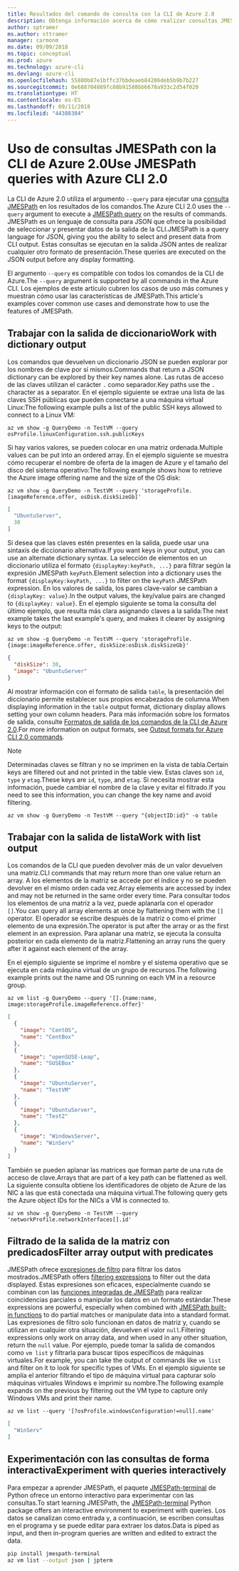 ```yaml
---
title: Resultados del comando de consulta con la CLI de Azure 2.0
description: Obtenga información acerca de cómo realizar consultas JMESPath con la salida de los comandos de la CLI de Azure 2.0.
author: sptramer
ms.author: sttramer
manager: carmonm
ms.date: 09/09/2018
ms.topic: conceptual
ms.prod: azure
ms.technology: azure-cli
ms.devlang: azure-cli
ms.openlocfilehash: 55880b87e1bffc37bbdeaeb84206deb5b9b7b227
ms.sourcegitcommit: 0e688704889fc88b91588bb6678a933c2d54f020
ms.translationtype: HT
ms.contentlocale: es-ES
ms.lasthandoff: 09/11/2018
ms.locfileid: "44388384"
---
```

# <a name="use-jmespath-queries-with-azure-cli-20"></a><span data-ttu-id="e6fe2-103">Uso de consultas JMESPath con la CLI de Azure 2.0</span><span class="sxs-lookup"><span data-stu-id="e6fe2-103">Use JMESPath queries with Azure CLI 2.0</span></span>

<span data-ttu-id="e6fe2-104">La CLI de Azure 2.0 utiliza el argumento `--query` para ejecutar una [consulta JMESPath](http://jmespath.org) en los resultados de los comandos.</span><span class="sxs-lookup"><span data-stu-id="e6fe2-104">The Azure CLI 2.0 uses the `--query` argument to execute a [JMESPath query](http://jmespath.org) on the results of commands.</span></span> <span data-ttu-id="e6fe2-105">JMESPath es un lenguaje de consulta para JSON que ofrece la posibilidad de seleccionar y presentar datos de la salida de la CLI.</span><span class="sxs-lookup"><span data-stu-id="e6fe2-105">JMESPath is a query language for JSON, giving you the ability to select and present data from CLI output.</span></span> <span data-ttu-id="e6fe2-106">Estas consultas se ejecutan en la salida JSON antes de realizar cualquier otro formato de presentación.</span><span class="sxs-lookup"><span data-stu-id="e6fe2-106">These queries are executed on the JSON output before any display formatting.</span></span>

<span data-ttu-id="e6fe2-107">El argumento `--query` es compatible con todos los comandos de la CLI de Azure.</span><span class="sxs-lookup"><span data-stu-id="e6fe2-107">The `--query` argument is supported by all commands in the Azure CLI.</span></span> <span data-ttu-id="e6fe2-108">Los ejemplos de este artículo cubren los casos de uso más comunes y muestran cómo usar las características de JMESPath.</span><span class="sxs-lookup"><span data-stu-id="e6fe2-108">This article's examples cover common use cases and demonstrate how to use the features of JMESPath.</span></span>

## <a name="work-with-dictionary-output"></a><span data-ttu-id="e6fe2-109">Trabajar con la salida de diccionario</span><span class="sxs-lookup"><span data-stu-id="e6fe2-109">Work with dictionary output</span></span>

<span data-ttu-id="e6fe2-110">Los comandos que devuelven un diccionario JSON se pueden explorar por los nombres de clave por sí mismos.</span><span class="sxs-lookup"><span data-stu-id="e6fe2-110">Commands that return a JSON dictionary can be explored by their key names alone.</span></span> <span data-ttu-id="e6fe2-111">Las rutas de acceso de las claves utilizan el carácter `.` como separador.</span><span class="sxs-lookup"><span data-stu-id="e6fe2-111">Key paths use the `.` character as a separator.</span></span> <span data-ttu-id="e6fe2-112">En el ejemplo siguiente se extrae una lista de las claves SSH públicas que pueden conectarse a una máquina virtual Linux:</span><span class="sxs-lookup"><span data-stu-id="e6fe2-112">The following example pulls a list of the public SSH keys allowed to connect to a Linux VM:</span></span>

```azurecli-interactive
az vm show -g QueryDemo -n TestVM --query osProfile.linuxConfiguration.ssh.publicKeys
```

<span data-ttu-id="e6fe2-113">Si hay varios valores, se pueden colocar en una matriz ordenada.</span><span class="sxs-lookup"><span data-stu-id="e6fe2-113">Multiple values can be put into an ordered array.</span></span> <span data-ttu-id="e6fe2-114">En el ejemplo siguiente se muestra cómo recuperar el nombre de oferta de la imagen de Azure y el tamaño del disco del sistema operativo:</span><span class="sxs-lookup"><span data-stu-id="e6fe2-114">The following example shows how to retrieve the Azure image offering name and the size of the OS disk:</span></span>

```azurecli-interactive
az vm show -g QueryDemo -n TestVM --query 'storageProfile.[imageReference.offer, osDisk.diskSizeGb]'
```

```json
[
  "UbuntuServer",
  30
]
```

<span data-ttu-id="e6fe2-115">Si desea que las claves estén presentes en la salida, puede usar una sintaxis de diccionario alternativa.</span><span class="sxs-lookup"><span data-stu-id="e6fe2-115">If you want keys in your output, you can use an alternate dictionary syntax.</span></span>  <span data-ttu-id="e6fe2-116">La selección de elementos en un diccionario utiliza el formato `{displayKey:keyPath, ...}` para filtrar según la expresión JMESPath `keyPath`.</span><span class="sxs-lookup"><span data-stu-id="e6fe2-116">Element selection into a dictionary uses the format `{displayKey:keyPath, ...}` to filter on the `keyPath` JMESPath expression.</span></span> <span data-ttu-id="e6fe2-117">En los valores de salida, los pares clave-valor se cambian a `{displayKey: value}`.</span><span class="sxs-lookup"><span data-stu-id="e6fe2-117">In the output values, the key/value pairs are changed to `{displayKey: value}`.</span></span> <span data-ttu-id="e6fe2-118">En el ejemplo siguiente se toma la consulta del último ejemplo, que resulta más clara asignando claves a la salida:</span><span class="sxs-lookup"><span data-stu-id="e6fe2-118">The next example takes the last example's query, and makes it clearer by assigning keys to the output:</span></span>

```azurecli-interactive
az vm show -g QueryDemo -n TestVM --query 'storageProfile.{image:imageReference.offer, diskSize:osDisk.diskSizeGb}'
```

```json
{
  "diskSize": 30,
  "image": "UbuntuServer"
}
```

<span data-ttu-id="e6fe2-119">Al mostrar información con el formato de salida `table`, la presentación del diccionario permite establecer sus propios encabezados de columna.</span><span class="sxs-lookup"><span data-stu-id="e6fe2-119">When displaying information in the `table` output format, dictionary display allows setting your own column headers.</span></span> <span data-ttu-id="e6fe2-120">Para más información sobre los formatos de salida, consulte [Formatos de salida de los comandos de la CLI de Azure 2.0](/cli/azure/format-output-azure-cli).</span><span class="sxs-lookup"><span data-stu-id="e6fe2-120">For more information on output formats, see [Output formats for Azure CLI 2.0 commands](/cli/azure/format-output-azure-cli).</span></span>

> [!NOTE]
> <span data-ttu-id="e6fe2-121">Determinadas claves se filtran y no se imprimen en la vista de tabla.</span><span class="sxs-lookup"><span data-stu-id="e6fe2-121">Certain keys are filtered out and not printed in the table view.</span></span> <span data-ttu-id="e6fe2-122">Estas claves son `id`, `type` y `etag`.</span><span class="sxs-lookup"><span data-stu-id="e6fe2-122">These keys are `id`, `type`, and `etag`.</span></span> <span data-ttu-id="e6fe2-123">Si necesita mostrar esta información, puede cambiar el nombre de la clave y evitar el filtrado.</span><span class="sxs-lookup"><span data-stu-id="e6fe2-123">If you need to see this information, you can change the key name and avoid filtering.</span></span>
>
> ```azurecli
> az vm show -g QueryDemo -n TestVM --query "{objectID:id}" -o table
> ```

## <a name="work-with-list-output"></a><span data-ttu-id="e6fe2-124">Trabajar con la salida de lista</span><span class="sxs-lookup"><span data-stu-id="e6fe2-124">Work with list output</span></span>

<span data-ttu-id="e6fe2-125">Los comandos de la CLI que pueden devolver más de un valor devuelven una matriz.</span><span class="sxs-lookup"><span data-stu-id="e6fe2-125">CLI commands that may return  more than one value return an array.</span></span> <span data-ttu-id="e6fe2-126">A los elementos de la matriz se accede por el índice y no se pueden devolver en el mismo orden cada vez.</span><span class="sxs-lookup"><span data-stu-id="e6fe2-126">Array elements are accessed by index and may not be returned in the same order every time.</span></span> <span data-ttu-id="e6fe2-127">Para consultar todos los elementos de una matriz a la vez, puede aplanarla con el operador `[]`.</span><span class="sxs-lookup"><span data-stu-id="e6fe2-127">You can query all array elements at once by flattening them with the `[]` operator.</span></span> <span data-ttu-id="e6fe2-128">El operador se escribe después de la matriz o como el primer elemento de una expresión.</span><span class="sxs-lookup"><span data-stu-id="e6fe2-128">The operator is put after the array or as the first element in an expression.</span></span> <span data-ttu-id="e6fe2-129">Para aplanar una matriz, se ejecuta la consulta posterior en cada elemento de la matriz.</span><span class="sxs-lookup"><span data-stu-id="e6fe2-129">Flattening an array runs the query after it against each element of the array.</span></span>

<span data-ttu-id="e6fe2-130">En el ejemplo siguiente se imprime el nombre y el sistema operativo que se ejecuta en cada máquina virtual de un grupo de recursos.</span><span class="sxs-lookup"><span data-stu-id="e6fe2-130">The following example prints out the name and OS running on each VM in a resource group.</span></span>

```azurecli-interactive
az vm list -g QueryDemo --query '[].{name:name, image:storageProfile.imageReference.offer}'
```

```json
[
  {
    "image": "CentOS",
    "name": "CentBox"
  },
  {
    "image": "openSUSE-Leap",
    "name": "SUSEBox"
  },
  {
    "image": "UbuntuServer",
    "name": "TestVM"
  },
  {
    "image": "UbuntuServer",
    "name": "Test2"
  },
  {
    "image": "WindowsServer",
    "name": "WinServ"
  }
]
```

<span data-ttu-id="e6fe2-131">También se pueden aplanar las matrices que forman parte de una ruta de acceso de clave.</span><span class="sxs-lookup"><span data-stu-id="e6fe2-131">Arrays that are part of a key path can be flattened as well.</span></span> <span data-ttu-id="e6fe2-132">La siguiente consulta obtiene los identificadores de objeto de Azure de las NIC a las que está conectada una máquina virtual.</span><span class="sxs-lookup"><span data-stu-id="e6fe2-132">The following query gets the Azure object IDs for the NICs a VM is connected to.</span></span>

```azurecli-interactive
az vm show -g QueryDemo -n TestVM --query 'networkProfile.networkInterfaces[].id'
```

## <a name="filter-array-output-with-predicates"></a><span data-ttu-id="e6fe2-133">Filtrado de la salida de la matriz con predicados</span><span class="sxs-lookup"><span data-stu-id="e6fe2-133">Filter array output with predicates</span></span>

<span data-ttu-id="e6fe2-134">JMESPath ofrece [expresiones de filtro](http://jmespath.org/specification.html#filterexpressions) para filtrar los datos mostrados.</span><span class="sxs-lookup"><span data-stu-id="e6fe2-134">JMESPath offers [filtering expressions](http://jmespath.org/specification.html#filterexpressions) to filter out the data displayed.</span></span> <span data-ttu-id="e6fe2-135">Estas expresiones son eficaces, especialmente cuando se combinan con las [funciones integradas de JMESPath](http://jmespath.org/specification.html#built-in-functions) para realizar coincidencias parciales o manipular los datos en un formato estándar.</span><span class="sxs-lookup"><span data-stu-id="e6fe2-135">These expressions are powerful, especially when combined with [JMESPath built-in functions](http://jmespath.org/specification.html#built-in-functions) to do partial matches or manipulate data into a standard format.</span></span> <span data-ttu-id="e6fe2-136">Las expresiones de filtro solo funcionan en datos de matriz y, cuando se utilizan en cualquier otra situación, devuelven el valor `null`.</span><span class="sxs-lookup"><span data-stu-id="e6fe2-136">Filtering expressions only work on array data, and when used in any other situation, return the `null` value.</span></span> <span data-ttu-id="e6fe2-137">Por ejemplo, puede tomar la salida de comandos como `vm list` y filtrarla para buscar tipos específicos de máquinas virtuales.</span><span class="sxs-lookup"><span data-stu-id="e6fe2-137">For example, you can take the output of commands like `vm list` and filter on it to look for specific types of VMs.</span></span> <span data-ttu-id="e6fe2-138">En el ejemplo siguiente se amplía el anterior filtrando el tipo de máquina virtual para capturar solo máquinas virtuales Windows e imprimir su nombre.</span><span class="sxs-lookup"><span data-stu-id="e6fe2-138">The following example expands on the previous by filtering out the VM type to capture only Windows VMs and print their name.</span></span>

```azurecli-interactive
az vm list --query '[?osProfile.windowsConfiguration!=null].name'
```

```json
[
  "WinServ"
]
```

## <a name="experiment-with-queries-interactively"></a><span data-ttu-id="e6fe2-139">Experimentación con las consultas de forma interactiva</span><span class="sxs-lookup"><span data-stu-id="e6fe2-139">Experiment with queries interactively</span></span>

<span data-ttu-id="e6fe2-140">Para empezar a aprender JMESPath, el paquete [JMESPath-terminal](https://github.com/jmespath/jmespath.terminal) de Python ofrece un entorno interactivo para experimentar con las consultas.</span><span class="sxs-lookup"><span data-stu-id="e6fe2-140">To start learning JMESPath, the [JMESPath-terminal](https://github.com/jmespath/jmespath.terminal) Python package offers an interactive environment to experiment with queries.</span></span> <span data-ttu-id="e6fe2-141">Los datos se canalizan como entrada y, a continuación, se escriben consultas en el programa y se puede editar para extraer los datos.</span><span class="sxs-lookup"><span data-stu-id="e6fe2-141">Data is piped as input, and then in-program queries are written and edited to extract the data.</span></span>

```bash
pip install jmespath-terminal
az vm list --output json | jpterm
```
